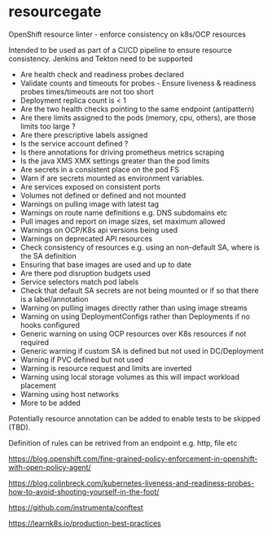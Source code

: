 # resourcegate

OpenShift resource linter - enforce consistency on k8s/OCP resources

Intended to be used as part of a CI/CD pipeline to ensure resource consistency. 
Jenkins and Tekton need to be supported

* Are health check and readiness probes declared
* Validate counts and timeouts for probes - Ensure liveness & readiness probes times/timeouts are not too short
* Deployment replica count is < 1
* Are the two health checks pointing to the same endpoint (antipattern)
* Are there limits assigned to the pods (memory, cpu, others), are those limits too large ?
* Are there prescriptive labels assigned
* Is the service account defined ?
* Is there annotations for driving prometheus metrics scraping
* Is the java XMS XMX settings greater than the pod limits
* Are secrets in a consistent place on the pod FS
* Warn if are secrets mounted as environment variables.
* Are services exposed on consistent ports
* Volumes not defined or defined and not mounted
* Warnings on pulling image with latest tag
* Warnings on route name definitions e.g. DNS subdomains etc
* Pull images and report on image sizes, set maximum allowed
* Warnings on OCP/K8s api versions being used
* Warnings on deprecated API resources
* Check consistency of resources e.g. using an non-default SA, where is the SA definition
* Ensuring that base images are used and up to date
* Are there pod disruption budgets used
* Service selectors match pod labels
* Check that default SA secrets are not being mounted or if so that there is a label/annotation
* Warning on pulling images directly rather than using image streams
* Warning on using DeploymentConfigs rather than Deployments if no hooks configured
* Generic warning on using OCP resources over K8s resources if not required
* Generic warning if custom SA is defined but not used in DC/Deployment
* Warning if PVC defined but not used
* Warning is resource request and limits are inverted
* Warning using local storage volumes as this will impact workload placement
* Warning using host networks
* More to be added

Potentially resource annotation can be added to enable tests to be skipped (TBD).

Definition of rules can be retrived from an endpoint e.g. http, file etc





https://blog.openshift.com/fine-grained-policy-enforcement-in-openshift-with-open-policy-agent/

https://blog.colinbreck.com/kubernetes-liveness-and-readiness-probes-how-to-avoid-shooting-yourself-in-the-foot/

https://github.com/instrumenta/conftest

https://learnk8s.io/production-best-practices


